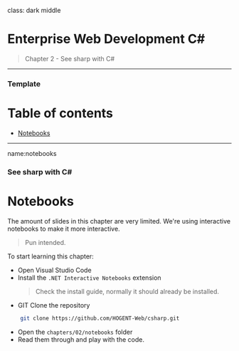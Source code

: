 class: dark middle

# Enterprise Web Development C&#35;
> Chapter 2 - See sharp with C#


---
### Template
# Table of contents

- [Notebooks](#notebooks)

---
name:notebooks
### See sharp with C&#35;
# Notebooks

The amount of slides in this chapter are very limited. We're using interactive notebooks to make it more interactive.
> Pun intended.

To start learning this chapter:
- Open Visual Studio Code
- Install the `.NET Interactive Notebooks` extension
    > Check the install guide, normally it should already be installed.
- GIT Clone the repository

```bash
    git clone https://github.com/HOGENT-Web/csharp.git
```
- Open the `chapters/02/notebooks` folder
- Read them through and play with the code.
